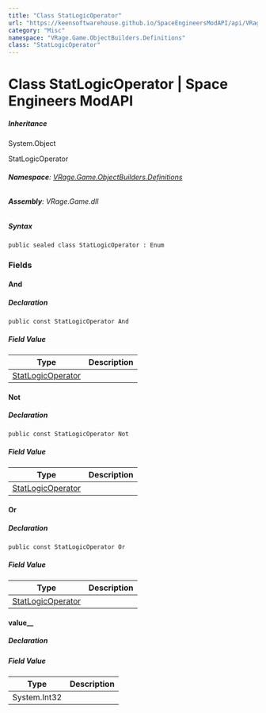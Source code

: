```yaml
---
title: "Class StatLogicOperator"
url: "https://keensoftwarehouse.github.io/SpaceEngineersModAPI/api/VRage.Game.ObjectBuilders.Definitions.StatLogicOperator.html"
category: "Misc"
namespace: "VRage.Game.ObjectBuilders.Definitions"
class: "StatLogicOperator"
---
```


# Class StatLogicOperator | Space Engineers ModAPI

##### Inheritance

System.Object

StatLogicOperator

###### **Namespace**: [VRage.Game.ObjectBuilders.Definitions](https://keensoftwarehouse.github.io/SpaceEngineersModAPI/api/VRage.Game.ObjectBuilders.Definitions.html)

###### **Assembly**: VRage.Game.dll

##### Syntax

```
public sealed class StatLogicOperator : Enum
```

### Fields

#### And

##### Declaration

```
public const StatLogicOperator And
```

##### Field Value

| Type | Description |
| --- | --- |
| [StatLogicOperator](https://keensoftwarehouse.github.io/SpaceEngineersModAPI/api/VRage.Game.ObjectBuilders.Definitions.StatLogicOperator.html) |     |

#### Not

##### Declaration

```
public const StatLogicOperator Not
```

##### Field Value

| Type | Description |
| --- | --- |
| [StatLogicOperator](https://keensoftwarehouse.github.io/SpaceEngineersModAPI/api/VRage.Game.ObjectBuilders.Definitions.StatLogicOperator.html) |     |

#### Or

##### Declaration

```
public const StatLogicOperator Or
```

##### Field Value

| Type | Description |
| --- | --- |
| [StatLogicOperator](https://keensoftwarehouse.github.io/SpaceEngineersModAPI/api/VRage.Game.ObjectBuilders.Definitions.StatLogicOperator.html) |     |

#### value\_\_

##### Declaration

##### Field Value

| Type | Description |
| --- | --- |
| System.Int32 |     |